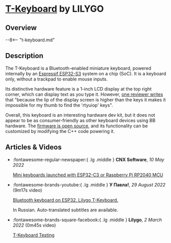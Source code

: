 # [T-Keyboard](t-keyboard.md) by LILYGO

## Overview

--8<-- "t-keyboard.md"


## Description

The T-Keyboard is a Bluetooth-enabled miniature keyboard, powered internally by an [Espressif ESP32-S3](https://www.espressif.com/en/products/socs/esp32-s3) system on a chip (SoC). It is a keyboard only, without a trackpad to enable mouse inputs.

Its distinctive hardware feature is a 1-inch LCD display at the top right corner, which can display text as you type it. However, [one reviewer writes](https://lilygo.cc/products/t-keyboard#:~:text=So%20close%2C%20but%20pretty%20unusable%20in%20current%20state.) that "because the lip of the display screen is higher than the keys it makes it impossible for my thumb to find the 'rtyuiop' keys".

Overall, this keyboard is an interesting hardware dev kit, but it does not appear to be as consumer-friendly as other keyboard devices using BB hardware. The [firmware is open source](https://github.com/Xinyuan-LilyGO/T-keyboard), and its functionality can be customized by modifying the C++ code powering it.


## Articles & Videos

<div class="grid cards" markdown>

-   :fontawesome-regular-newspaper:{ .lg .middle } **CNX Software**, *10 May 2022*

    [Mini keyboards launched with ESP32-C3 or Raspberry Pi RP2040 MCU](https://www.cnx-software.com/2022/05/10/mini-keyboards-launched-with-esp32-c3-or-raspberry-pi-rp2040-mcu/)

-   :fontawesome-brands-youtube:{ .lg .middle } **У Павла!**, *29 August 2022* (9m17s video)

    [Bluetooth keyboard on ESP32. Lilygo T-Keyboard.](https://www.youtube.com/watch?v=T8UPNq2Tyek)

    In Russian. Auto-translated subtitles are available.

-   :fontawesome-brands-square-facebook:{ .lg .middle } **Lilygo**, *2 March 2022* (0m45s video)

    [T-Keyboard Testing](https://www.facebook.com/watch/?v=1435906623490602)

</div>
